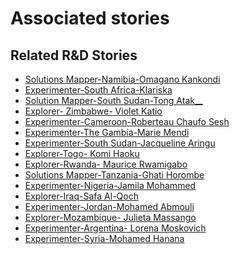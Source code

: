 # Associated stories

<!-- !!DO NOT REMOVE!! start autogenerated hyperlinks -->
## Related R&D Stories
- [Solutions Mapper\-Namibia\-Omagano Kankondi](/stories/?doc=SolutionMappers_NAM)
- [Experimenter-South Africa-Klariska](/stories/?doc=Experimenters_ZAF)
- [Solution Mapper\-South Sudan\-Tong Atak\_\_](/stories/?doc=SolutionMappers_SSD)
- [Explorer\- Zimbabwe\- Violet Katio](/stories/?doc=Explorers_ZWE)
- [Experimenter-Cameroon-Roberteau Chaufo Sesh](/stories/?doc=Experimenters_CMR)
- [Experimenter-The Gambia-Marie Mendi](/stories/?doc=Experimenters_GMB)
- [Experimenter-South Sudan-Jacqueline Aringu](/stories/?doc=Experimenters_SSD)
- [Explorer\-Togo\- Komi Haoku](/stories/?doc=Explorers_TGO)
- [Explorer\-Rwanda\- Maurice Rwamigabo](/stories/?doc=Explorers_RWA)
- [Solutions Mapper-Tanzania-Ghati Horombe](/stories/?doc=SolutionMappers_TZA)
- [Experimenter-Nigeria-Jamila Mohammed](/stories/?doc=Experimenters_NGA)
- [Explorer\-Iraq\-Safa Al\-Qoch](/stories/?doc=Explorers_IRQ)
- [Experimenter-Jordan-Mohamed Abmouli](/stories/?doc=Experimenters_JOR)
- [Explorer\-Mozambique\- Julieta Massango](/stories/?doc=Explorers_MOZ)
- [Experimenter-Argentina- Lorena Moskovich](/stories/?doc=Experimenters_ARG)
- [Experimenter-Syria-Mohamed Hanana](/stories/?doc=Experimenters_SYR)
<!-- !!DO NOT REMOVE!! end autogenerated hyperlinks -->
